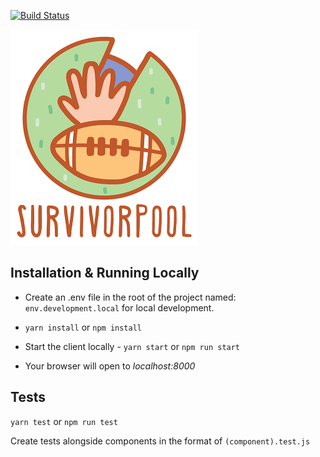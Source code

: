 [![Build Status](https://travis-ci.org/SurvivorPool/Web-Client.svg?branch=master)](https://travis-ci.org/SurvivorPool/Web-Client)

![alt text](src/Assets/Images/logoMedium.png)


## Installation & Running Locally

* Create an .env file in the root of the project named: `env.development.local` for local development.

* `yarn install` or `npm install`

* Start the client locally - `yarn start` or `npm run start`

* Your browser will open to _localhost:8000_

## Tests

`yarn test` or `npm run test`

Create tests alongside components in the format of `(component).test.js`